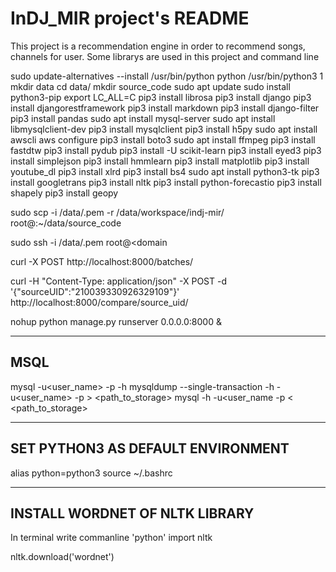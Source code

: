 # InDJ_MIR project's README
This project is a recommendation engine in order to recommend songs, channels for user.
Some librarys are used in this project and command line

sudo update-alternatives --install /usr/bin/python python /usr/bin/python3 1
mkdir data
cd data/
mkdir source_code
sudo apt update
sudo install python3-pip
export LC_ALL=C
pip3 install librosa
pip3 install django
pip3 install djangorestframework
pip3 install markdown
pip3 install django-filter
pip3 install pandas
sudo apt install mysql-server
sudo apt install libmysqlclient-dev
pip3 install mysqlclient
pip3 install h5py
sudo apt install awscli
aws configure
pip3 install boto3
sudo apt install ffmpeg
pip3 install fastdtw
pip3 install pydub
pip3 install -U scikit-learn
pip3 install eyed3
pip3 install simplejson
pip3 install hmmlearn
pip3 install matplotlib
pip3 install youtube_dl
pip3 install xlrd
pip3 install bs4
sudo apt install python3-tk
pip3 install googletrans
pip3 install nltk
pip3 install python-forecastio
pip3 install shapely
pip3 install geopy


sudo scp -i /data/<key>.pem -r /data/workspace/indj-mir/ root@<domain>:~/data/source_code

sudo ssh -i /data/<key>.pem root@<domain

curl -X POST http://localhost:8000/batches/

curl -H "Content-Type: application/json" -X POST -d '{"sourceUID":"210039330926329109"}' http://localhost:8000/compare/source_uid/

nohup python manage.py runserver 0.0.0.0:8000 &


-------------------------------------------------------------------------------------------
MSQL
-------------------------------------------------------------------------------------------
mysql -u<user_name> -p<password> -h<domain>
mysqldump --single-transaction -h<domain> -u<user_name> -p<password> <schema> > <path_to_storage>
mysql -h<domain> -u<user_name -p<password> <schema> < <path_to_storage>



-------------------------------------------------------------------------------------------
SET PYTHON3 AS DEFAULT ENVIRONMENT
-------------------------------------------------------------------------------------------
alias python=python3
source ~/.bashrc

-------------------------------------------------------------------------------------------
INSTALL WORDNET OF NLTK LIBRARY
-------------------------------------------------------------------------------------------
In terminal write commanline 'python'
import nltk

nltk.download('wordnet')


